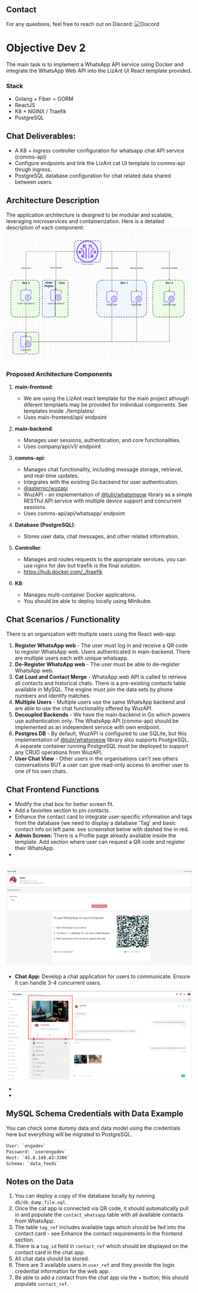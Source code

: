 
## Contact

For any questions, feel free to reach out on Discord: ![Discord](https://img.shields.io/badge/Discord-ak308465-7289DA)

# Objective Dev 2

The main task is to implement a WhatsApp API service using Docker and integrate the WhatsApp Web API into the LizAnt UI React template provided.

### Stack
- Golang + Fiber + GORM
- ReactJS
- K8 + NGINX / Traefik
- PostgreSQL

## Chat Deliverables:

- A K8 + ingress controller configuration for whatsapp chat API service (comms-api)
- Configure endpoints and link the LizAnt cat UI template to comms-api thrugh ingress. 
- PostgreSQL database configuration for chat related data shared between users.

## Architecture Description

The application architecture is designed to be modular and scalable, leveraging microservices and containerization. Here is a detailed description of each component:
![Alt text](./architecture.png)

### Proposed Architecture Components

1. **main-frontend**:
    - We are using the LizAnt react template for the main project athough diferent templaets may be provided for individual components. See templates inside ./templates/
    - Uses main-frontend/api/ endpoint

2. **main-backend**:
    - Manages user sessions, authentication, and core functionalities.
    - Uses company/api/v1/ endpoint
  
3. **comms-api**:
    - Manages chat functionality, including message storage, retrieval, and real-time updates.
    - Integrates with the existing Go backend for user authentication.
    - [@asternic/wuzapi](https://github.com/asternic/wuzapi)
    - WuzAPI - an implementation of [@tulir/whatsmeow](https://github.com/tulir/whatsmeow) library as a simple RESTful API service with multiple device support and concurrent sessions.
    - Uses comms-api/api/whatsapp/ endpoint

4. **Database (PostgreSQL)**:
    - Stores user data, chat messages, and other related information.
  
5. **Controller**:
    - Manages and routes requests to the appropriate services. you can use nginx for dev but traefik is the final solution. 
    - https://hub.docker.com/_/traefik

6. **K8**:
    - Manages multi-container Docker applications.
    - You should be able to deploy locally using Minikube. 


## Chat Scenarios / Functionality

There is an organization with multiple users using the React web-app.

1. **Register WhatsApp web** - The user must log in and receive a QR code to register WhatsApp web. Users authenticated in main-backend. There are multiple users each with unique whatsapp. 
2. **De-Register WhatsApp web** - The user must be able to de-register WhatsApp web.
3. **Cat Load and Contact Merge** - WhatsApp web API is called to retrieve all contacts and historical chats. There is a pre-existing contacts table available in MySQL. The engine must join the data sets by phone numbers and identify matches.
5. **Multiple Users** - Multiple users use the same WhatsApp backend and are able to use the chat functionality offered by WuzAPI.
6. **Decoupled Backends** - We have the main-backend in Go which powers use authentication only.  The WhatsApp API (comms-api) should be implemented as an independent service with own endpoint.
7. **Postgres DB** - By default, WuzAPI is configured to use SQLite, but this implementation of [@tulir/whatsmeow](https://github.com/tulir/whatsmeow) library also supports PostgreSQL. A separate container running PostgreSQL must be deployed to support any CRUD operations from WuzAPI.
8. **User Chat View** - Other users in the organisations can't see others conversations BUT a user can give read-only access to another user to one of his own chats. 


## Chat Frontend Functions
- Modify the chat box for better screen fit.
- Add a favorites section to pin contacts.
- Enhance the contact card to integrate user-specific information and tags from the database (we need to display a database 'Tag' and basic contact info on left pane. see screenshot below with dashed line in red. 
- **Admin Screen:** There is a Profile page already available inside the template. Add section where user can request a QR code and register their WhatsApp.
- 
![Alt text](./whatsapp-login.png)
- 
- **Chat App:** Develop a chat application for users to communicate. Ensure it can handle 3-4 concurrent users.

![Alt text](./web-app.png)

- 

- 
## MySQL Schema Credentials with Data Example

You can check some dummy data and data model using the credentials here but everything will be migrated to PostgreSQL. 

```
User: `engadev`
Password: `userengadev`
Host: `45.8.149.43:3306`
Schema: `data_feeds`
```

## Notes on the Data

1. You can deploy a copy of the database locally by running `db/db_dump_file.sql`.
2. Once the cat app is connected via QR code, it should automatically pull in and populate the `contact_whatsapp` table with all available contacts from WhatsApp.
3. The table `tag_ref` includes available tags which should be fed into the contact card - see Enhance the contact requirements in the frontend section.
4. There is a `tag_id` field in `contact_ref` which should be displayed on the contact card in the chat app.
5. All chat data should be stored.
6. There are 3 available users in `user_ref` and they provide the login credential information for the web app.
7. Be able to add a contact from the chat app via the + button; this should populate `contact_ref`.

